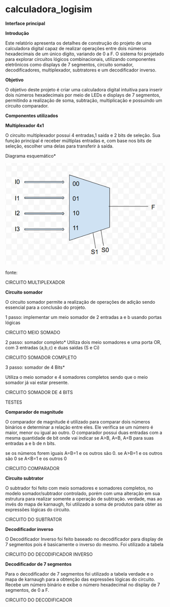 # calculadora_logisim


**Interface principal**



**Introdução**


Este relatório apresenta os detalhes de construção do projeto de uma calculadora digital capaz de realizar operações entre dois números hexadecimais de um único dígito, variando de 0 a F. O sistema foi projetado para explorar circuitos lógicos combinacionais, utilizando componentes eletrônicos como displays de 7 segmentos, circuito somador, decodificadores, multiplexador, subtratores e um decodificador inverso.


**Objetivo**

O objetivo deste projeto é criar uma calculadora digital intuitiva para inserir dois números hexadecimais por meio de LEDs e displays de 7 segmentos, permitindo a realização de soma, subtração, multiplicação e possuindo um circuito comparador.




**Componentes utilizados**




**Multiplexador 4x1**

O circuito multiplexador possui 4 entradas,1 saída e 2 bits de seleção. Sua função principal é receber múltiplas entradas e, com base nos bits de seleção, escolher uma delas para transferir à saída.

Diagrama esquemático*


![teste](./Captura%20de%20tela%202024-09-23%20215103.png)

fonte: 


CIRCUITO MULTIPLEXADOR


**Circuito somador**

O circuito somador permite a realização de operações de adição sendo essencial para a conclusão do projeto.

1 passo: implementar um meio somador de 2 entradas a e b usando portas lógicas


CIRCUITO MEIO SOMADO


 
2 passo: somador completo*
Utiliza dois meio somadores e uma porta OR, com 3 entradas (a,b,c) e duas saídas (S e Ci) 


CIRCUITO SOMADOR COMPLETO


3 passo: somador de 4 Bits*

Utiliza o meio somador e 4 somadores completos sendo que o meio somador já vai estar presente.

CIRCUITO SOMADOR DE 4 BITS


TESTES


**Comparador de magnitude**


O comparador de magnitude é utilizado para comparar dois números binários e determinar a relação entre eles. Ele verifica se um número é maior, menor ou igual ao outro. O comparador possui duas entradas com a mesma quantidade de bit onde vai indicar se A>B, A=B, A<B para suas entradas a e b de n bits.

se os números forem iguais A=B=1 e os outros são 0.
se A>B=1 e os outros são 0 
se A<B=1 e os outros 0


CIRCUITO COMPARADOR


 **Circuito subtrator**

O subtrador foi feito com meio somadores e somadores completos, no modelo somador/subtrador controlado, porém com uma alteração em sua estrutura para realizar somente a operação de subtração. verdade, mas ao invés do mapa de karnaugh, foi utilizado a soma de produtos para obter as expressões lógicas do circuito.

CIRCUITO DO SUBTRATOR


**Decodificador inverso**

O Decodificador Inverso foi feito baseado no decodificador para display de 7 segmentos pois é basicamente o inverso do mesmo. Foi utilizado a tabela 

CIRCUITO DO DECODIFICADOR INVERSO


**Decodificador de 7 segmentos**
 
Para o decodificador de 7 segmentos foi utilizado a tabela verdade e o mapa de karnaugh para a obtenção das expressões lógicas do circuito. Recebe um número binário e exibe o número hexadecimal no display de 7 segmentos, de 0 a F.

CIRCUITO DO DECODIFICADOR 
























